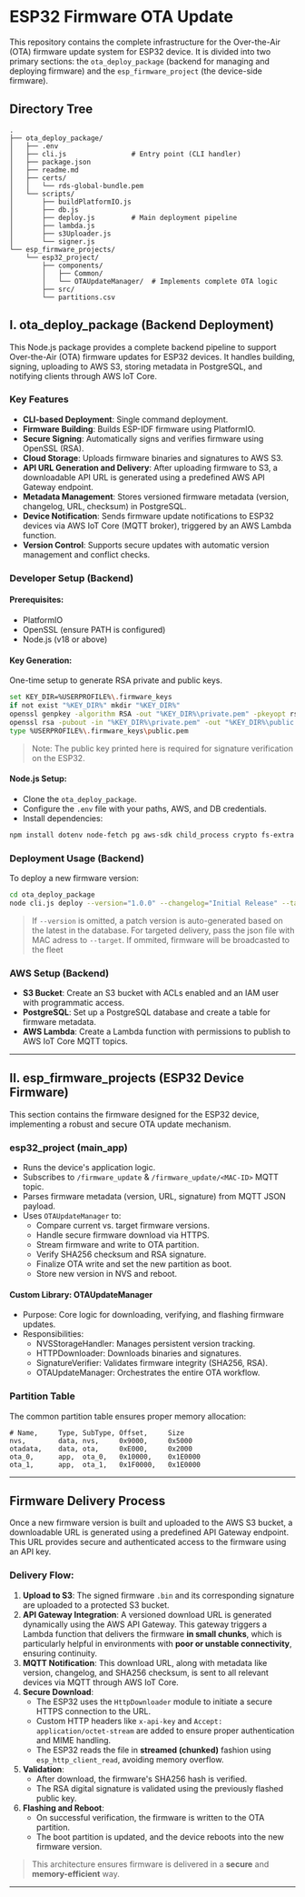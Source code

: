 
# ESP32 Firmware OTA Update 

This repository contains the complete infrastructure for the Over-the-Air (OTA) firmware update system for ESP32 device. It is divided into two primary sections: the `ota_deploy_package` (backend for managing and deploying firmware) and the `esp_firmware_project` (the device-side firmware).

## Directory Tree
```
.
├── ota_deploy_package/
│   ├── .env
│   ├── cli.js                # Entry point (CLI handler)
│   ├── package.json
│   ├── readme.md
│   ├── certs/
│   │   └── rds-global-bundle.pem
│   └── scripts/
│       ├── buildPlatformIO.js
│       ├── db.js
│       ├── deploy.js         # Main deployment pipeline
│       ├── lambda.js
│       ├── s3Uploader.js
│       └── signer.js
└── esp_firmware_projects/
    └── esp32_project/
        ├── components/
        │   ├── Common/
        │   └── OTAUpdateManager/  # Implements complete OTA logic
        ├── src/
        └── partitions.csv
```

## I. ota_deploy_package (Backend Deployment)

This Node.js package provides a complete backend pipeline to support Over-the-Air (OTA) firmware updates for ESP32 devices. It handles building, signing, uploading to AWS S3, storing metadata in PostgreSQL, and notifying clients through AWS IoT Core.

### Key Features

- **CLI-based Deployment**: Single command deployment.
- **Firmware Building**: Builds ESP-IDF firmware using PlatformIO.
- **Secure Signing**: Automatically signs and verifies firmware using OpenSSL (RSA).
- **Cloud Storage**: Uploads firmware binaries and signatures to AWS S3.
- **API URL Generation and Delivery**: After uploading firmware to S3, a downloadable API URL is generated using a predefined AWS API Gateway endpoint.
- **Metadata Management**: Stores versioned firmware metadata (version, changelog, URL, checksum) in PostgreSQL.
- **Device Notification**: Sends firmware update notifications to ESP32 devices via AWS IoT Core (MQTT broker), triggered by an AWS Lambda function.
- **Version Control**: Supports secure updates with automatic version management and conflict checks.

### Developer Setup (Backend)

#### Prerequisites:

- PlatformIO
- OpenSSL (ensure PATH is configured)
- Node.js (v18 or above)

#### Key Generation:

One-time setup to generate RSA private and public keys.

```bash
set KEY_DIR=%USERPROFILE%\.firmware_keys
if not exist "%KEY_DIR%" mkdir "%KEY_DIR%"
openssl genpkey -algorithm RSA -out "%KEY_DIR%\private.pem" -pkeyopt rsa_keygen_bits:2048
openssl rsa -pubout -in "%KEY_DIR%\private.pem" -out "%KEY_DIR%\public.pem"
type %USERPROFILE%\.firmware_keys\public.pem
```

> Note: The public key printed here is required for signature verification on the ESP32.

#### Node.js Setup:

- Clone the `ota_deploy_package`.
- Configure the `.env` file with your paths, AWS, and DB credentials.
- Install dependencies:

```bash
npm install dotenv node-fetch pg aws-sdk child_process crypto fs-extra
```

### Deployment Usage (Backend)

To deploy a new firmware version:

```bash
cd ota_deploy_package
node cli.js deploy --version="1.0.0" --changelog="Initial Release" --target="targetDevices.json"
```

> If `--version` is omitted, a patch version is auto-generated based on the latest in the database.
For targeted delivery, pass the json file with MAC adress to `--target`. If ommited, firmware will be broadcasted to the fleet 

### AWS Setup (Backend)

- **S3 Bucket**: Create an S3 bucket with ACLs enabled and an IAM user with programmatic access.
- **PostgreSQL**: Set up a PostgreSQL database and create a table for firmware metadata.
- **AWS Lambda**: Create a Lambda function with permissions to publish to AWS IoT Core MQTT topics.

---

## II. esp_firmware_projects (ESP32 Device Firmware)

This section contains the firmware designed for the ESP32 device, implementing a robust and secure OTA update mechanism.


### esp32_project (main_app)

- Runs the device's application logic.
- Subscribes to `/firmware_update` & `/firmware_update/<MAC-ID>` MQTT topic.
- Parses firmware metadata (version, URL, signature) from MQTT JSON payload.
- Uses `OTAUpdateManager` to:
  - Compare current vs. target firmware versions.
  - Handle secure firmware download via HTTPS.
  - Stream firmware and write to OTA partition.
  - Verify SHA256 checksum and RSA signature.
  - Finalize OTA write and set the new partition as boot.
  - Store new version in NVS and reboot.


#### Custom Library: OTAUpdateManager

- Purpose: Core logic for downloading, verifying, and flashing firmware updates.
- Responsibilities:
  - NVSStorageHandler: Manages persistent version tracking.
  - HTTPDownloader: Downloads binaries and signatures.
  - SignatureVerifier: Validates firmware integrity (SHA256, RSA).
  - OTAUpdateManager: Orchestrates the entire OTA workflow.


### Partition Table

The common partition table ensures proper memory allocation:

```csv
# Name,     Type, SubType, Offset,     Size
nvs,        data, nvs,     0x9000,     0x5000
otadata,    data, ota,     0xE000,     0x2000
ota_0,      app,  ota_0,   0x10000,    0x1E0000
ota_1,      app,  ota_1,   0x1F0000,   0x1E0000
```

---

## Firmware Delivery Process

Once a new firmware version is built and uploaded to the AWS S3 bucket, a downloadable URL is generated using a predefined API Gateway endpoint. This URL provides secure and authenticated access to the firmware using an API key.

### Delivery Flow:

1. **Upload to S3**: The signed firmware `.bin` and its corresponding signature are uploaded to a protected S3 bucket.
2. **API Gateway Integration**: A versioned download URL is generated dynamically using the AWS API Gateway. This gateway triggers a Lambda function that delivers the firmware **in small chunks**, which is particularly helpful in environments with **poor or unstable connectivity**, ensuring continuity.
3. **MQTT Notification**: This download URL, along with metadata like version, changelog, and SHA256 checksum, is sent to all relevant devices via MQTT through AWS IoT Core.
4. **Secure Download**:
    - The ESP32 uses the `HttpDownloader` module to initiate a secure HTTPS connection to the URL.
    - Custom HTTP headers like `x-api-key` and `Accept: application/octet-stream` are added to ensure proper authentication and MIME handling.
    - The ESP32 reads the file in **streamed (chunked)** fashion using `esp_http_client_read`, avoiding memory overflow.
5. **Validation**:
    - After download, the firmware's SHA256 hash is verified.
    - The RSA digital signature is validated using the previously flashed public key.
6. **Flashing and Reboot**:
    - On successful verification, the firmware is written to the OTA partition.
    - The boot partition is updated, and the device reboots into the new firmware version.

> This architecture ensures firmware is delivered in a **secure** and **memory-efficient**  way.

---
